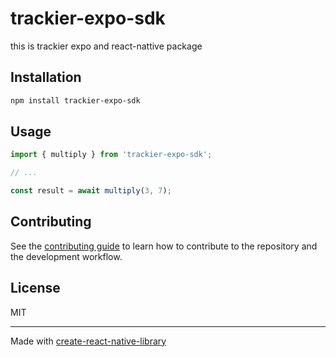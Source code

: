 # trackier-expo-sdk

this is trackier expo and react-nattive package

## Installation

```sh
npm install trackier-expo-sdk
```

## Usage


```js
import { multiply } from 'trackier-expo-sdk';

// ...

const result = await multiply(3, 7);
```


## Contributing

See the [contributing guide](CONTRIBUTING.md) to learn how to contribute to the repository and the development workflow.

## License

MIT

---

Made with [create-react-native-library](https://github.com/callstack/react-native-builder-bob)
